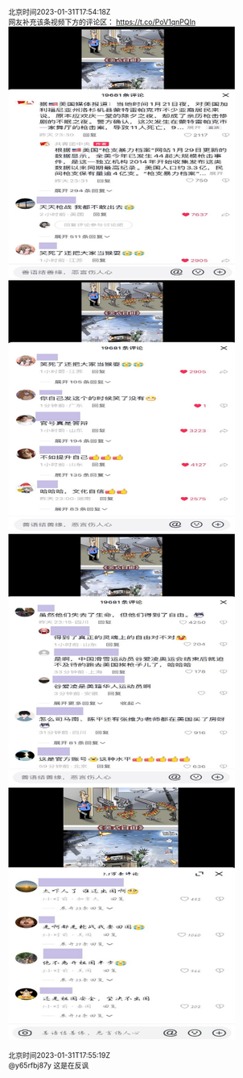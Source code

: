 北京时间2023-01-31T17:54:18Z<br>网友补充该条视频下方的评论区： https://t.co/PoV1qnPQIn<br><img src='/temp/image/2023/y-Month-1/1620359811987832832_0.jpg' width='450' height='500'><img src='/temp/image/2023/y-Month-1/1620359811987832832_1.jpg' width='450' height='500'><img src='/temp/image/2023/y-Month-1/1620359811987832832_2.jpg' width='450' height='500'><img src='/temp/image/2023/y-Month-1/1620359811987832832_3.jpg' width='450' height='500'><br><br>北京时间2023-01-31T17:55:19Z<br>@y65rfbj87y 这是在反讽<br><br><br>